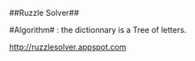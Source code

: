 ##Ruzzle Solver##

#Algorithm# : the dictionnary is a Tree of letters.


http://ruzzlesolver.appspot.com

